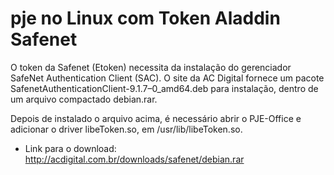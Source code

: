 # pje no Linux com Token Aladdin Safenet

O token da Safenet (Etoken) necessita da instalação do gerenciador SafeNet Authentication Client (SAC). O site da AC Digital fornece um pacote SafenetAuthenticationClient-9.1.7–0_amd64.deb para instalação, dentro de um arquivo compactado debian.rar.

Depois de instalado o arquivo acima, é necessário abrir o PJE-Office e adicionar o driver libeToken.so, em /usr/lib/libeToken.so.

- Link para o download: http://acdigital.com.br/downloads/safenet/debian.rar
